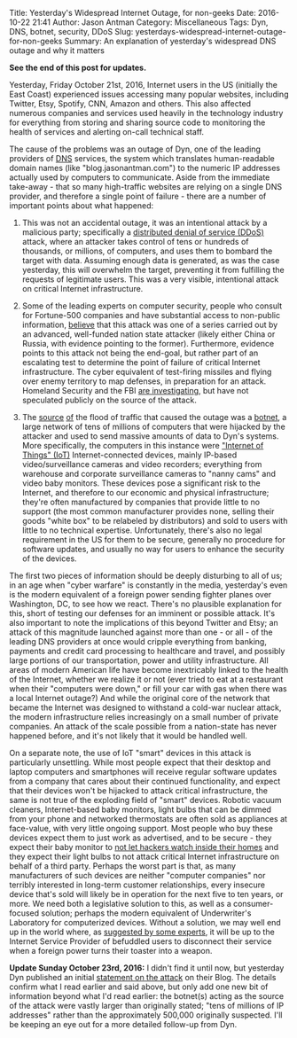 Title: Yesterday's Widespread Internet Outage, for non-geeks
Date: 2016-10-22 21:41
Author: Jason Antman
Category: Miscellaneous
Tags: Dyn, DNS, botnet, security, DDoS
Slug: yesterdays-widespread-internet-outage-for-non-geeks
Summary: An explanation of yesterday's widespread DNS outage and why it matters

__See the end of this post for updates.__

Yesterday, Friday October 21st, 2016, Internet users in the US (initially the East Coast) experienced issues accessing many popular websites, including Twitter, Etsy, Spotify, CNN, Amazon and others. This also affected numerous companies and services used heavily in the technology industry for everything from storing and sharing source code to monitoring the health of services and alerting on-call technical staff.

The cause of the problems was an outage of Dyn, one of the leading providers of [DNS](https://en.wikipedia.org/wiki/Domain_Name_System) services, the system which translates human-readable domain names (like "blog.jasonantman.com") to the numeric IP addresses actually used by computers to communicate. Aside from the immediate take-away - that so many high-traffic websites are relying on a single DNS provider, and therefore a single point of failure - there are a number of important points about what happened:

1) This was not an accidental outage, it was an intentional attack by a malicious party; specifically a [distributed denial of service (DDoS)](https://en.wikipedia.org/wiki/Denial-of-service_attack) attack, where an attacker takes control of tens or hundreds of thousands, or millions, of computers, and uses them to bombard the target with data. Assuming enough data is generated, as was the case yesterday, this will overwhelm the target, preventing it from fulfilling the requests of legitimate users. This was a very visible, intentional attack on critical Internet infrastructure.

2) Some of the leading experts on computer security, people who consult for Fortune-500 companies and have substantial access to non-public information, [believe](https://www.schneier.com/blog/archives/2016/09/someone_is_lear.html) that this attack was one of a series carried out by an advanced, well-funded nation state attacker (likely either China or Russia, with evidence pointing to the former). Furthermore, evidence points to this attack not being the end-goal, but rather part of an escalating test to determine the point of failure of critical Internet infrastructure. The cyber equivalent of test-firing missiles and flying over enemy territory to map defenses, in preparation for an attack. Homeland Security and the FBI [are investigating](http://www.reuters.com/article/us-usa-cyber-idUSKCN12L1ME), but have not speculated publicly on the source of the attack.

3) The [source](https://krebsonsecurity.com/2016/10/hacked-cameras-dvrs-powered-todays-massive-internet-outage/) [of](http://thehackernews.com/2016/10/iot-dyn-ddos-attack.html) the flood of traffic that caused the outage was a [botnet](https://en.wikipedia.org/wiki/Botnet), a large network of tens of millions of computers that were hijacked by the attacker and used to send massive amounts of data to Dyn's systems. More specifically, the computers in this instance were ["Internet of Things" (IoT)](https://en.wikipedia.org/wiki/Internet_of_things) Internet-connected devices, mainly IP-based video/surveillance cameras and video recorders; everything from warehouse and corporate surveillance cameras to "nanny cams" and video baby monitors. These devices pose a significant risk to the Internet, and therefore to our economic and physical infrastructure; they're often manufactured by companies that provide little to no support (the most common manufacturer provides none, selling their goods "white box" to be relabeled by distributors) and sold to users with little to no technical expertise. Unfortunately, there's also no legal requirement in the US for them to be secure, generally no procedure for software updates, and usually no way for users to enhance the security of the devices.

The first two pieces of information should be deeply disturbing to all of us; in an age when "cyber warfare" is constantly in the media, yesterday's even is the modern equivalent of a foreign power sending fighter planes over Washington, DC, to see how we react. There's no plausible explanation for this, short of testing our defenses for an imminent or possible attack. It's also important to note the implications of this beyond Twitter and Etsy; an attack of this magnitude launched against more than one - or all - of the leading DNS providers at once would cripple everything from banking, payments and credit card processing to healthcare and travel, and possibly large portions of our transportation, power and utility infrastructure. All areas of modern American life have become inextricably linked to the health of the Internet, whether we realize it or not (ever tried to eat at a restaurant when their "computers were down," or fill your car with gas when there was a local Internet outage?) And while the original core of the network that became the Internet was designed to withstand a cold-war nuclear attack, the modern infrastructure relies increasingly on a small number of private companies. An attack of the scale possible from a nation-state has never happened before, and it's not likely that it would be handled well.

On a separate note, the use of IoT "smart" devices in this attack is particularly unsettling. While most people expect that their desktop and laptop computers and smartphones will receive regular software updates from a company that cares about their continued functionality, and expect that their devices won't be hijacked to attack critical infrastructure, the same is not true of the exploding field of "smart" devices. Robotic vacuum cleaners, Internet-based baby monitors, light bulbs that can be dimmed from your phone and networked thermostats are often sold as appliances at face-value, with very little ongoing support. Most people who buy these devices expect them to just work as advertised, and to be secure - they expect their baby monitor to [not let hackers watch inside their homes](http://www.cbsnews.com/news/baby-monitors-connect-internet-vulnerable-hackers-cybersecurity/) and they expect their light bulbs to not attack critical Internet infrastructure on behalf of a third party. Perhaps the worst part is that, as many manufacturers of such devices are neither "computer companies" nor terribly interested in long-term customer relationships, every insecure device that's sold will likely be in operation for the next five to ten years, or more. We need both a legislative solution to this, as well as a consumer-focused solution; perhaps the modern equivalent of Underwriter's Laboratory for computerized devices. Without a solution, we may well end up in the world where, as [suggested by some experts](http://mjg59.dreamwidth.org/45098.html), it will be up to the Internet Service Provider of befuddled users to disconnect their service when a foreign power turns their toaster into a weapon.

__Update Sunday October 23rd, 2016:__ I didn't find it until now, but yesterday Dyn published an initial [statement on the attack](http://hub.dyn.com/static/hub.dyn.com/dyn-blog/dyn-statement-on-10-21-2016-ddos-attack.html) on their Blog. The details confirm what I read earlier and said above, but only add one new bit of information beyond what I'd read earlier: the botnet(s) acting as the source of the attack were vastly larger than originally stated; "tens of millions of IP addresses" rather than the approximately 500,000 originally suspected. I'll be keeping an eye out for a more detailed follow-up from Dyn.
